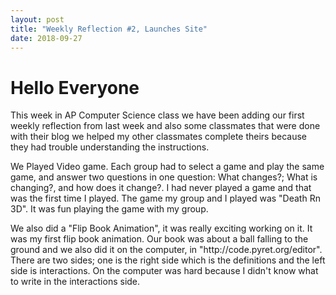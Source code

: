 ```yaml
---
layout: post
title: "Weekly Reflection #2, Launches Site"
date: 2018-09-27
---
```

<h1>Hello Everyone</h1>
<p>This week in AP Computer Science class we have been adding our first weekly reflection from last week and also some classmates that were done with their blog we  helped my other classmates complete theirs because they had trouble understanding the instructions. </p>

<p>  We Played Video game. Each group had to select a game and play the same game, and answer two questions in one question: What changes?; What is changing?, and how does it change?. I had never played a game and that was the first time I played. The game my group and I played was "Death Rn 3D". It was fun playing the game with my group.</p>

<p>We also did a "Flip Book Animation", it was really exciting working on it. It was my first flip book animation. Our book was about a ball falling to the ground and we also did it on the computer, in "http://code.pyret.org/editor". There are two sides; one is the right side which is the definitions and the left side is interactions. On the computer was hard because I didn't know what to write in the interactions side. </p>
